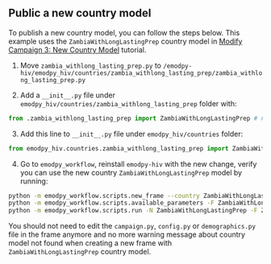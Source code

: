 ## Public a new country model

To publish a new country model, you can follow the steps below. This example uses the `ZambiaWithLongLastingPrep` country model in 
[Modify Campaign 3: New Country Model](../tutorials/modify_campaign_3_new_country_model.md) tutorial.

1. Move `zambia_withlong_lasting_prep.py` to `/emodpy-hiv/emodpy_hiv/countries/zambia_withlong_lasting_prep/zambia_withlong_lasting_prep.py`

2. Add a `__init__.py` file under `emodpy_hiv/countries/zambia_withlong_lasting_prep` folder with:
```python
from .zambia_withlong_lasting_prep import ZambiaWithLongLastingPrep # noqa: F401
```

3. Add this line to `__init__.py` file under `emodpy_hiv/countries` folder:
```python
from emodpy_hiv.countries.zambia_withlong_lasting_prep import ZambiaWithLongLastingPrep # noqa: F401
```

4. Go to `emodpy_workflow`, reinstall `emodpy-hiv` with the new change, verify you can use the new country `ZambiaWithLongLastingPrep` model 
by running:
```bash
python -m emodpy_workflow.scripts.new_frame --country ZambiaWithLongLastingPrep --dest ZambiaWithLongLastingPrep
python -m emodpy_workflow.scripts.available_parameters -F ZambiaWithLongLastingPrep
python -m emodpy_workflow.scripts.run -N ZambiaWithLongLastingPrep -F ZambiaWithLongLastingPrep -o results/ZambiaWithLongLastingPrep -p ContainerPlatform
```
You should not need to edit the `campaign.py`, `config.py` or `demographics.py` file in the frame anymore and no more 
warning message about country model not found when creating a new frame with `ZambiaWithLongLastingPrep` country model.
